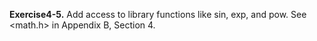 **Exercise4-5.** Add access to library functions like sin, exp, and pow. See \<math.h\> in Appendix B, Section 4.
